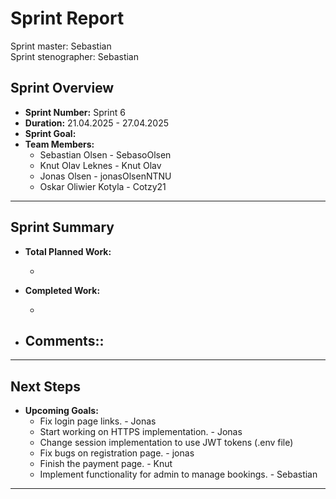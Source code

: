 # **Sprint Report**

Sprint master: Sebastian  
Sprint stenographer: Sebastian

## **Sprint Overview**

- **Sprint Number:** Sprint 6
- **Duration:** 21.04.2025 - 27.04.2025
- **Sprint Goal:**
- **Team Members:**
  - Sebastian Olsen - SebasoOlsen
  - Knut Olav Leknes - Knut Olav
  - Jonas Olsen - jonasOlsenNTNU
  - Oskar Oliwier Kotyla - Cotzy21

---

## **Sprint Summary**

- **Total Planned Work:**

  -

- **Completed Work:**

  -

- **Comments::**
  -

---

## **Next Steps**

- **Upcoming Goals:**
  - Fix login page links. - Jonas
  - Start working on HTTPS implementation. - Jonas
  - Change session implementation to use JWT tokens (.env file)
  - Fix bugs on registration page. - jonas
  - Finish the payment page. - Knut
  - Implement functionality for admin to manage bookings. - Sebastian

---
